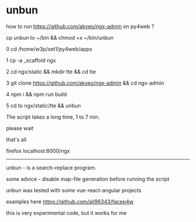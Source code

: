 # unbun

how to run  https://github.com/akveo/ngx-admin  on py4web ?

cp unbun to ~/bin && chmod +x ~/bin/unbun 

0 cd /home/w3p/set1/py4web/apps

1 cp -a _scaffold ngx

2 cd ngx/static && mkdir tte && cd tte

3 git clone https://github.com/akveo/ngx-admin && cd ngx-admin

4 npm i && npm run build

5 cd to ngx/static/tte  && unbun

The script takes a long time, 1 to 7 min.

please wait

that's all

firefox localhost:8000/ngx

--------------------------------------------------------

unbun - is a search-replace program.

some advice - disable map-file generation before running the script

unbun was tested with some vue-react-angular projects 

examples here https://github.com/ali96343/facep4w

this is very experimental code, but it works for me

